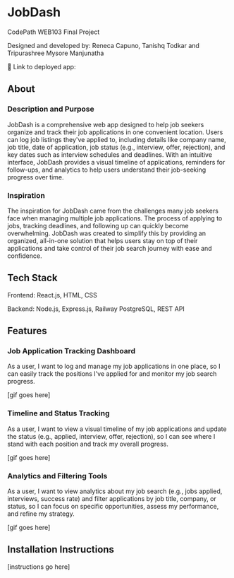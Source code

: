 # JobDash

CodePath WEB103 Final Project

Designed and developed by: Reneca Capuno, Tanishq Todkar and Tripurashree Mysore Manjunatha

🔗 Link to deployed app:

## About

### Description and Purpose

JobDash is a comprehensive web app designed to help job seekers organize and track their job applications in one convenient location. Users can log job listings they've applied to, including details like company name, job title, date of application, job status (e.g., interview, offer, rejection), and key dates such as interview schedules and deadlines. With an intuitive interface, JobDash provides a visual timeline of applications, reminders for follow-ups, and analytics to help users understand their job-seeking progress over time.

### Inspiration

The inspiration for JobDash came from the challenges many job seekers face when managing multiple job applications. The process of applying to jobs, tracking deadlines, and following up can quickly become overwhelming. JobDash was created to simplify this by providing an organized, all-in-one solution that helps users stay on top of their applications and take control of their job search journey with ease and confidence.

## Tech Stack

Frontend: React.js, HTML, CSS

Backend: Node.js, Express.js, Railway PostgreSQL, REST API

## Features

### Job Application Tracking Dashboard

As a user, I want to log and manage my job applications in one place, so I can easily track the positions I've applied for and monitor my job search progress.

[gif goes here]

### Timeline and Status Tracking

As a user, I want to view a visual timeline of my job applications and update the status (e.g., applied, interview, offer, rejection), so I can see where I stand with each position and track my overall progress.

[gif goes here]

### Analytics and Filtering Tools

As a user, I want to view analytics about my job search (e.g., jobs applied, interviews, success rate) and filter applications by job title, company, or status, so I can focus on specific opportunities, assess my performance, and refine my strategy.

[gif goes here]

## Installation Instructions

[instructions go here]
